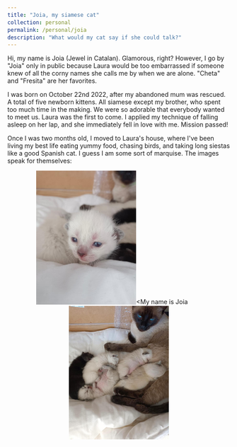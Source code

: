 ```yaml
---
title: "Joia, my siamese cat"
collection: personal
permalink: /personal/joia
description: "What would my cat say if she could talk?"
---
```


Hi, my name is Joia (Jewel in Catalan). Glamorous, right? However, I go by "Joia" only in public because Laura would be too embarrassed if someone knew of all the corny names she calls me by when we are alone. "Cheta" and "Fresita" are her favorites.

I was born on October 22nd 2022, after my abandoned mum was rescued. A total of five newborn kittens. All siamese except my brother, who spent too much time in the making. We were so adorable that everybody wanted to meet us. Laura was the first to come. I applied my technique of falling asleep on her lap, and she immediately fell in love with me. Mission passed!

Once I was two months old, I moved to Laura's house, where I've been living my best life eating yummy food, chasing birds, and taking long siestas like a good Spanish cat. I guess I am some sort of marquise. The images speak for themselves:

<p align="center">
  <img src="../images/baby.JPG" width="45%"/><<caption>My name is Joia</caption>
  &nbsp; &nbsp; &nbsp; &nbsp;
  <img src="../images/brothers.JPG" width="45%" /> 
</p>


